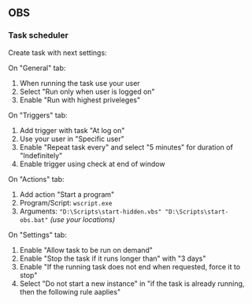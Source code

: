 ## OBS

### Task scheduler

Create task with next settings:

On "General" tab:

1. When running the task use your user
2. Select "Run only when user is logged on"
3. Enable "Run with highest priveleges"

On "Triggers" tab:

1. Add trigger with task "At log on"
2. Use your user in "Specific user"
3. Enable "Repeat task every" and select "5 minutes" for duration of "Indefinitely"
4. Enable trigger using check at end of window

On "Actions" tab:

1. Add action "Start a program"
2. Program/Script: `wscript.exe`
3. Arguments: `"D:\Scripts\start-hidden.vbs" "D:\Scripts\start-obs.bat"` _(use your locations)_

On "Settings" tab:

1. Enable "Allow task to be run on demand"
2. Enable "Stop the task if it runs longer than" with "3 days"
3. Enable "If the running task does not end when requested, force it to stop"
4. Select "Do not start a new instance" in "if the task is already running, then the following rule aaplies"
